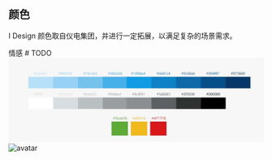 ## 颜色
I Design 颜色取自仪电集团，并进行一定拓展，以满足复杂的场景需求。

情感 # TODO
![avatar](../../statics/images/colors.jpg)
![avatar](https://kaoruha.github.io/iDesign/idesign/src/statics/images/colors.jpg)
